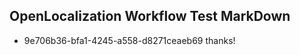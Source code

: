 ## OpenLocalization Workflow Test MarkDown
* 9e706b36-bfa1-4245-a558-d8271ceaeb69 thanks!

<!--HONumber=Aug16_HO1-->


